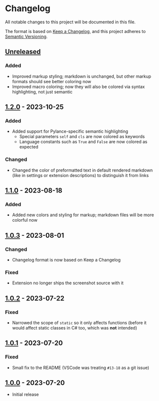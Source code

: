 # Changelog

All notable changes to this project will be documented in this file.

The format is based on [Keep a Changelog](https://keepachangelog.com/en/1.1.0/),
and this project adheres to [Semantic Versioning](https://semver.org/spec/v2.0.0.html).

## [Unreleased]

### Added

- Improved markup styling; markdown is unchanged, but other markup formats
  should see better coloring now
- Improved macro coloring; now they will also be colored via syntax
  highlighting, not just semantic

## [1.2.0] - 2023-10-25

### Added

- Added support for Pylance-specific semantic highlighting
  - Special parameters `self` and `cls` are now colored as keywords
  - Language constants such as `True` and `False` are now colored as expected

### Changed

- Changed the color of preformatted text in default rendered markdown (like in
  settings or extension descriptions) to distinguish it from links

## [1.1.0] - 2023-08-18

### Added

- Added new colors and styling for markup; markdown files will be more colorful
  now

## [1.0.3] - 2023-08-01

### Changed

- Changelog format is now based on Keep a Changelog

### Fixed

- Extension no longer ships the screenshot source with it

## [1.0.2] - 2023-07-22

### Fixed

- Narrowed the scope of `static` so it only affects functions (before it would
  affect static classes in C# too, which was **not** intended)

## [1.0.1] - 2023-07-20

### Fixed

- Small fix to the README (VSCode was treating `#⁠13-18` as a git issue)

## [1.0.0] - 2023-07-20

- Initial release

[Unreleased]: https://github.com/deimonn/oro-theme/compare/v1.2.0...HEAD
[1.2.0]: https://github.com/deimonn/oro-theme/compare/v1.1.0...v1.2.0
[1.1.0]: https://github.com/deimonn/oro-theme/compare/v1.0.3...v1.1.0
[1.0.3]: https://github.com/deimonn/oro-theme/compare/v1.0.2...v1.0.3
[1.0.2]: https://github.com/deimonn/oro-theme/compare/v1.0.1...v1.0.2
[1.0.1]: https://github.com/deimonn/oro-theme/compare/v1.0.0...v1.0.1
[1.0.0]: https://github.com/deimonn/oro-theme/releases/tag/v1.0.0